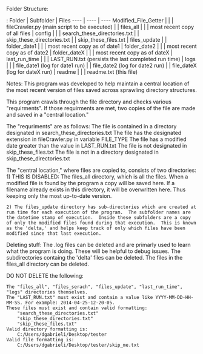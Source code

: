 Folder Structure:

:
	Folder | Subfolder | Files
	---- | ---- | ----
	Modified_File_Getter | | 
		| fileCrawler.py (main script to be executed) |
		| files_all | 
			|  | most recent copy of all files
	 	| config |
	 		| | search_these_directories.txt
	 		| | skip_these_directories.txt 
	 		| | skip_these_files.txt
	 	| files_update |
	 		| folder_date1 |
	 			| | most recent copy as of date1
	 		| folder_date2 |
	 			| | most recent copy as of date2
	 		| folder_dateX |
	 			| | most recent copy as of dateX
		| last_run_time |
			|  | LAST_RUN.txt (persists the last completed run time)
		| logs |
			| | file_date1 (log for date1 run) 
			| | file_date2 (log for date2 run)
	    	| | file_dateX (log for dateX run) 
	    | readme |
	    	| | readme.txt (this file)

Notes:
This program was developed to help maintain a central location of the most recent version of files saved across sprawling directory structures.

This program crawls through the file directory and checks various "requirments".  If those requirments are met, two copies of the file are made and saved in a "central location."  

The "requriments" are as follows:
	The file is contained in a directory designated in search_these_directories.txt
	The file has the designated extension in fileCrawler.py in variable FILE_TYPE
	The file has a modified date greater than the value in LAST_RUN.txt
	The file is not designated in skip_these_files.txt
	The file is not in a directory designated in skip_these_directories.txt

The "central location," where files are copied to, consists of two directories:
	1) THIS IS DISABLED: The files_all directory, which is all the files.  When a modified file is found by the program a copy will be saved here.  If a filename already exists in this directory, it will be overwritten here. Thus keeping only the most up-to-date version. 
	
	2) The files_update directory has sub-directories which are created at run time for each execution of the program.  The subfolder names are the datetime stamp of execution.  Inside these subfolders are a copy of only the modified files found during that execution.  This is known as the 'delta,' and helps keep track of only which files have been modified since that last execution.

Deleting stuff:
	The .log files can be deleted and are primarly used to learn what the program is doing.  These will be helpful to debug issues.
	The subdirectories containg the 'delta' files can be deleted.
	The files in the files_all directory can be deleted.

DO NOT DELETE the following:
	
	The "files_all", "files_serach", "files_update", "last_run_time", "logs" directories themselves.
	The "LAST_RUN.txt" must exist and contain a value like YYYY-MM-DD-HH-MM-SS. For example: 2014-04-25-12-20-05.
	These files must exist and contain valid formatting:
		"search_these_directories.txt"
		"skip_these_directories.txt"
		"skip_these_files.txt"
	Valid directory formatting is:
		C:/Users/dgabrieli/Desktop/tester
	Valid file formatting is:
		C:/Users/dgabrieli/Desktop/tester/skip_me.txt


